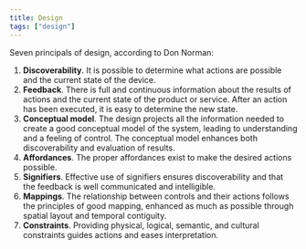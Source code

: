 ```yaml
---
title: Design
tags: ["design"]
---
```


Seven principals of design, according to Don Norman:

1. **Discoverability**. It is possible to determine what actions are possible and the current state of the device.
2. **Feedback**. There is full and continuous information about the results of actions and the current state of the product or service. After an action has been executed, it is easy to determine the new state.
3. **Conceptual model**. The design projects all the information needed to create a good conceptual model of the system, leading to understanding and a feeling of control. The conceptual model enhances both discoverability and evaluation of results.
4. **Affordances**. The proper affordances exist to make the desired actions possible.
5. **Signifiers**. Effective use of signifiers ensures discoverability and that the feedback is well communicated and intelligible.
6. **Mappings**. The relationship between controls and their actions follows the principles of good mapping, enhanced as much as possible through spatial layout and temporal contiguity.
7. **Constraints**. Providing physical, logical, semantic, and cultural constraints guides actions and eases interpretation.
